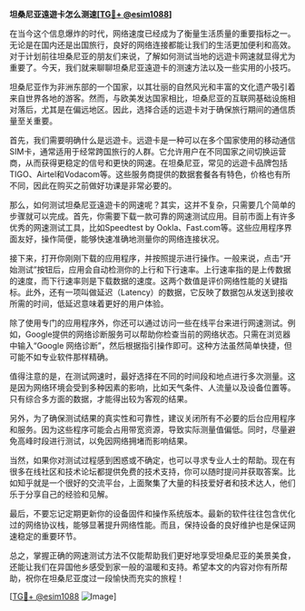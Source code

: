 **坦桑尼亚遠遊卡怎么测速[[TG💪+ @esim1088](https://t.me/s/esim1088)]**

在当今这个信息爆炸的时代，网络速度已经成为了衡量生活质量的重要指标之一。无论是在国内还是出国旅行，良好的网络连接都能让我们的生活更加便利和高效。对于计划前往坦桑尼亚的朋友们来说，了解如何测试当地的远遊卡网速就显得尤为重要了。今天，我们就来聊聊坦桑尼亚遠遊卡的测速方法以及一些实用的小技巧。

坦桑尼亚作为非洲东部的一个国家，以其壮丽的自然风光和丰富的文化遗产吸引着来自世界各地的游客。然而，与欧美发达国家相比，坦桑尼亚的互联网基础设施相对落后，尤其是在偏远地区。因此，选择合适的远遊卡对于确保旅行期间的通信质量至关重要。

首先，我们需要明确什么是远遊卡。远遊卡是一种可以在多个国家使用的移动通信SIM卡，通常适用于经常跨国旅行的人群。它允许用户在不同国家之间切换运营商，从而获得更稳定的信号和更快的网速。在坦桑尼亚，常见的远遊卡品牌包括TIGO、Airtel和Vodacom等。这些服务商提供的数据套餐各有特色，价格也有所不同，因此在购买之前做好功课是非常必要的。

那么，如何测试坦桑尼亚遠遊卡的网速呢？其实，这并不复杂，只需要几个简单的步骤就可以完成。首先，你需要下载一款可靠的网速测试应用。目前市面上有许多优秀的网速测试工具，比如Speedtest by Ookla、Fast.com等。这些应用程序界面友好，操作简便，能够快速准确地测量你的网络连接状况。

接下来，打开你刚刚下载的应用程序，并按照提示进行操作。一般来说，点击“开始测试”按钮后，应用会自动检测你的上行和下行速率。上行速率指的是上传数据的速度，而下行速率则是下载数据的速度。这两个数值是评价网络性能的关键指标。此外，还有一项叫做延迟（Latency）的数据，它反映了数据包从发送到接收所需的时间，低延迟意味着更好的用户体验。

除了使用专门的应用程序外，你还可以通过访问一些在线平台来进行网速测试。例如，Google提供的网络诊断服务可以帮助你检查当前的网络状态。只需在浏览器中输入“Google 网络诊断”，然后根据指引操作即可。这种方法虽然简单快捷，但可能不如专业软件那样精确。

值得注意的是，在测试网速时，最好选择在不同的时间段和地点进行多次测量。这是因为网络环境会受到多种因素的影响，比如天气条件、人流量以及设备位置等。只有综合多方面的数据，才能得出较为客观的结果。

另外，为了确保测试结果的真实性和可靠性，建议关闭所有不必要的后台应用程序和服务。因为这些程序可能会占用带宽资源，导致实际测量值偏低。同时，尽量避免高峰时段进行测试，以免因网络拥堵而影响结果。

当然，如果你对测试过程感到困惑或不确定，也可以寻求专业人士的帮助。现在有很多在线社区和技术论坛都提供免费的技术支持，你可以随时提问并获取答案。比如知乎就是一个很好的交流平台，上面聚集了大量的科技爱好者和技术达人，他们乐于分享自己的经验和见解。

最后，不要忘记定期更新你的设备固件和操作系统版本。最新的软件往往包含优化过的网络协议栈，能够显著提升网络性能。而且，保持设备的良好维护也是保证网速稳定的重要环节。

总之，掌握正确的网速测试方法不仅能帮助我们更好地享受坦桑尼亚的美景美食，还能让我们在异国他乡感受到家一般的温暖和支持。希望本文的内容对你有所帮助，祝你在坦桑尼亚度过一段愉快而充实的旅程！

[[TG💪+ @esim1088](https://t.me/s/esim1088) ![Image](https://i.postimg.cc/4NQfJmqS/Snipaste-2025-05-13-00-14-12.png)]